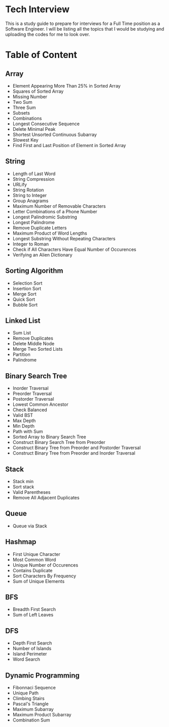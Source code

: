 # Tech Interview

This is a study guide to prepare for interviews for a Full Time position as a Software Engineer. I will be listing all the topics
that I would be studying and uploading the codes for me to look over.


# Table of Content
## Array
- Element Appearing More Than 25% in Sorted Array
- Squares of Sorted Array
- Missing Number
- Two Sum
- Three Sum
- Subsets
- Combinations
- Longest Consecutive Sequence
- Delete Minimal Peak
- Shortest Unsorted Continuous Subarray
- Slowest Key
- Find First and Last Position of Element in Sorted Array
## String
- Length of Last Word
- String Compression
- URLify
- String Rotation 
- String to Integer
- Group Anagrams
- Maximum Number of Removable Characters
- Letter Combinations of a Phone Number
- Longest Palindromic Substring
- Longest Palindrome
- Remove Duplicate Letters
- Maximum Product of Word Lengths
- Longest Substring Without Repeating Characters
- Integer to Roman
- Check if All Characters Have Equal Number of Occurences
- Verifying an Alien Dictionary
## Sorting Algorithm
- Selection Sort
- Insertion Sort 
- Merge Sort
- Quick Sort
- Bubble Sort 
## Linked List
- Sum List
- Remove Duplicates
- Delete Middle Node
- Merge Two Sorted Lists
- Partition
- Palindrome
## Binary Search Tree
- Inorder Traversal
- Preorder Traversal
- Postorder Traversal
- Lowest Common Ancestor
- Check Balanced
- Valid BST
- Max Depth
- Min Depth
- Path with Sum
- Sorted Array to Binary Search Tree
- Construct Binary Search Tree from Preorder
- Construct Binary Tree from Preorder and Postorder Traversal 
- Construct Binary Tree from Preorder and Inorder Traversal
## Stack
- Stack min
- Sort stack
- Valid Parentheses
- Remove All Adjacent Duplicates
## Queue
- Queue via Stack
## Hashmap
- First Unique Character
- Most Common Word
- Unique Number of Occurences
- Contains Duplicate
- Sort Characters By Frequency
- Sum of Unique Elements
## BFS
- Breadth First Search
- Sum of Left Leaves 
## DFS
- Depth First Search
- Number of Islands
- Island Perimeter
- Word Search
## Dynamic Programming
- Fibonnaci Sequence
- Unique Path
- Climbing Stairs
- Pascal's Triangle
- Maximum Subarray
- Maximum Product Subarray 
- Combination Sum
